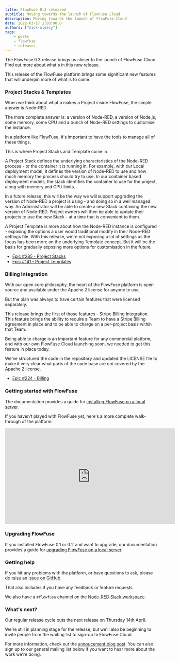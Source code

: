 ```yaml
---
title: FlowFuse 0.3 released
subtitle: Moving towards the launch of FlowFuse Cloud
description: Moving towards the launch of FlowFuse Cloud
date: 2022-03-17 1:00:00.0
authors: ["nick-oleary"]
tags:
    - posts
    - flowfuse
    - releases
---
```


The FlowFuse 0.3 release brings us closer to the launch of FlowFuse Cloud.
Find out more about what's in this new release.

<!--more-->

This release of the FlowFuse platform brings some significant new features that
will underpin more of what is to come.

### Project Stacks & Templates

When we think about what a makes a Project inside FlowFuse, the simple answer
is Node-RED.

The more complete answer is: a version of Node-RED, a version of Node.js, some
memory, some CPU and a bunch of Node-RED settings to customise the instance.

In a platform like FlowFuse, it's important to have the tools to manage all
of these things.

This is where Project Stacks and Template come in.

A Project Stack defines the underlying characteristics of the Node-RED process - 
or the container it is running in. For example, with our Local deployment model,
it defines the version of Node-RED to use and how much memory the process should
try to use. In our container based deployment models, the stack identifies the
container to use for the project, along with memory and CPU limits.

In a future release, this will be the way we will support upgrading the version
of Node-RED a project is using - and doing so in a well managed way. An Administrator
will be able to create a new Stack containing the new version of Node-RED.
Project owners will then be able to update their projects to use the new Stack - 
at a time that is convenient to them.

A Project Template is more about how the Node-RED instance is configured - exposing
the options a user would traditional modify in their Node-RED settings file.
With this release, we're not exposing a lot of settings as the focus has been 
more on the underlying Template concept. But it will be the basis for gradually
exposing more options for customisation in the future.


 - [Epic #285 - Project Stacks](https://github.com/FlowFuse/flowfuse/issues/285)
 - [Epic #141 - Project Templates](https://github.com/FlowFuse/flowfuse/issues/141)

### Billing Integration

With our open core philosophy, the heart of the FlowFuse platform is open source
and available under the Apache 2 license for anyone to use.

But the plan was always to have certain features that were licensed separately.

This release brings the first of those features - Stripe Billing Integration. This
feature brings the ability to require a Team to have a Stripe Billing agreement
in place and to be able to charge on a per-project basis within that Team.

Being able to charge is an important feature for any commercial platform, and
with our own FlowFuse Cloud launching soon, we needed to get this feature in
place today.

We've structured the code in the repository and updated the LICENSE file to make it
very clear what parts of the code base are *not* covered by the Apache 2 license.

 - [Epic #224 - Billing](https://github.com/FlowFuse/flowfuse/issues/224)


### Getting started with FlowFuse

The documentation provides a guide for [installing FlowFuse on a local server](https://github.com/FlowFuse/flowfuse/tree/main/docs).

If you haven't played with FlowFuse yet, here's a more complete walk-through
of the platform:

<iframe width="560" height="315" src="https://www.youtube.com/embed/YYZDx8n17Ys" title="YouTube video player" frameborder="0" allow="accelerometer; autoplay; clipboard-write; encrypted-media; gyroscope; picture-in-picture" allowfullscreen></iframe>

### Upgrading FlowFuse

If you installed FlowFuse 0.1 or 0.2 and want to upgrade, our documentation provides a
guide for [upgrading FlowFuse on a local server](https://github.com/FlowFuse/flowfuse/tree/main/docs/install/local#upgrade).

### Getting help

If you hit any problems with the platform, or have questions to ask, please do
raise an [issue on GitHub](https://github.com/FlowFuse/flowfuse/issues).

That also includes if you have any feedback or feature requests.

We also have a `#flowfuse` channel on the [Node-RED Slack workspace](https://nodered.org/slack).

### What's next?

Our regular release cycle puts the next release on Thursday 14th April.

We're still in planning stage for the release, but we'll also be beginning to invite
people from the waiting list to sign-up to FlowFuse Cloud.

For more information, check out the [annoucement blog post](/blog/announcing-flowforge-cloud/).
You can also sign up to our general mailing list below if you want to hear more
about the work we're doing.
